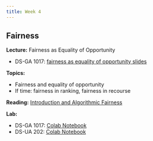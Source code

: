 ```yaml
---
title: Week 4
---
```


## Fairness

**Lecture:** Fairness as Equality of Opportunity

<!-- * DS-UA 202: [fairness and causality](../../../assets/5_counterfactual_fairness_2023_202.pdf) and [fairness of equality of opportunity](../../../assets/6_Fairness_2023_202.pdf) and [equality of opportunity](../../../assets/7_Fairness_EO_2023_202.pdf) -->
* DS-GA 1017: [fairness as equality of opportunity slides](../../../assets/4_Fairness_1017.pdf)

**Topics:**

* Fairness and equality of opportunity
* If time: fairness in ranking, fairness in recourse

**Reading:**  [Introduction and Algorithmic Fairness](../../../assets/fairness_reader_2024.pdf) 

**Lab:** 

* DS-GA 1017: [Colab Notebook](https://colab.research.google.com/drive/1yC_vdcVrvDkrAUhPhrgcOU4UT2rOycfx?usp=sharing)
* DS-UA 202: [Colab Notebook](https://colab.research.google.com/drive/1BOefomb4ZIET_H3eHLv2T9frSlIodCu9?usp=sharing)

<!-- * DS-UA 202: [Q&A slides - Feb 24th](https://docs.google.com/presentation/d/1vemeXf03EifmOOT0JHFstijUblRT0Xib6HJ9pWVn6xI/edit?usp=sharing) -->

